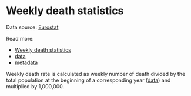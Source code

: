# Weekly death statistics

Data source: [Eurostat](https://ec.europa.eu/eurostat/)

Read more:

- [Weekly death statistics](https://ec.europa.eu/eurostat/statistics-explained/index.php?title=Weekly_death_statistics)
- [data](https://ec.europa.eu/eurostat/web/products-datasets/-/demo_r_mwk_ts)
- [metadata](https://ec.europa.eu/eurostat/cache/metadata/en/demomwk_esms.htm)

Weekly death rate is calculated as weekly number of death divided by the total population at the beginning of a corresponding year ([data](https://ec.europa.eu/eurostat/databrowser/view/demo_gind/)) and multiplied by 1,000,000.
